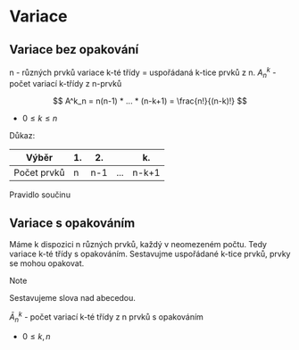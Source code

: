 
# Variace
## Variace bez opakování
n - různých prvků
variace k-té třídy = uspořádaná k-tice prvků z n.
 $A^k_n$ - počet variací k-třídy z n-prvků

$$
A^k_n = n(n-1) * ... * (n-k+1) = \frac{n!}{(n-k)!}
$$
- $0 \leq k \leq n$

Důkaz:

| Výběr       | 1.  | 2.  |     | k.    |
| ----------- | --- | --- | --- | ----- |
| Počet prvků | n   | n-1 | ... | n-k+1 |
Pravidlo součinu

## Variace s opakováním
Máme k dispozici n různých prvků, každý v neomezeném počtu. 
Tedy variace k-té třídy s opakováním. Sestavujme uspořádané k-tice prvků, prvky se mohou opakovat.

> [!note]
Sestavujeme slova nad abecedou.

$\bar A ^k_n$ - počet variací k-té třídy z n prvků s opakováním

- $0 \leq k,n$
